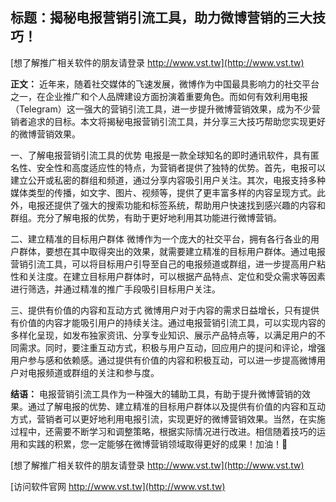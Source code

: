 ## **标题：揭秘电报营销引流工具，助力微博营销的三大技巧！**

[想了解推广相关软件的朋友请登录 http://www.vst.tw](http://www.vst.tw)

**正文：**
近年来，随着社交媒体的飞速发展，微博作为中国最具影响力的社交平台之一，在企业推广和个人品牌建设方面扮演着重要角色。而如何有效利用电报（Telegram）这一强大的营销引流工具，进一步提升微博营销效果，成为不少营销者追求的目标。本文将揭秘电报营销引流工具，并分享三大技巧帮助您实现更好的微博营销效果。

一、了解电报营销引流工具的优势
电报是一款全球知名的即时通讯软件，具有匿名性、安全性和高度适应性的特点，为营销者提供了独特的优势。首先，电报可以建立公开或私密的群组和频道，通过分享内容吸引用户关注。其次，电报支持多种媒体类型的传播，如文字、图片、视频等，提供了更丰富多样的内容呈现方式。此外，电报还提供了强大的搜索功能和标签系统，帮助用户快速找到感兴趣的内容和群组。充分了解电报的优势，有助于更好地利用其功能进行微博营销。

二、建立精准的目标用户群体
微博作为一个庞大的社交平台，拥有各行各业的用户群体，要想在其中取得突出的效果，就需要建立精准的目标用户群体。通过电报营销引流工具，可以将目标用户引导至自己的电报频道或群组，进一步提高用户粘性和关注度。在建立目标用户群体时，可以根据产品特点、定位和受众需求等因素进行筛选，并通过精准的推广手段吸引目标用户关注。

三、提供有价值的内容和互动方式
微博用户对于内容的需求日益增长，只有提供有价值的内容才能吸引用户的持续关注。通过电报营销引流工具，可以实现内容的多样化呈现，如发布独家资讯、分享专业知识、展示产品特点等，以满足用户的不同需求。同时，要注重互动方式，积极与用户互动，回应用户的提问和评论，增强用户参与感和依赖感。通过提供有价值的内容和积极互动，可以进一步提高微博用户对电报频道或群组的关注和参与度。

**结语：**
电报营销引流工具作为一种强大的辅助工具，有助于提升微博营销的效果。通过了解电报的优势、建立精准的目标用户群体以及提供有价值的内容和互动方式，营销者可以更好地利用电报引流，实现更好的微博营销效果。当然，在实施过程中，还需要不断学习和调整策略，根据实际情况进行改进。相信随着技巧的运用和实践的积累，您一定能够在微博营销领域取得更好的成果！加油！💪

[想了解推广相关软件的朋友请登录 http://www.vst.tw](http://www.vst.tw)


[访问软件官网 http://www.vst.tw](http://www.vst.tw)

